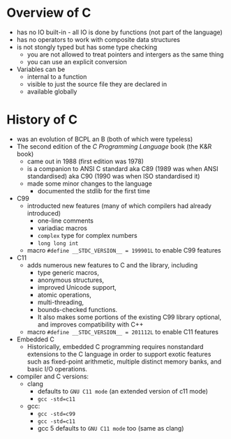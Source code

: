# Overview of C

- has no IO built-in - all IO is done by functions (not part of the language)
- has no operators to work with composite data structures
- is not stongly typed but has some type checking
    - you are not allowed to treat pointers and intergers as the same thing
    - you can use an explicit conversion
- Variables can be
    - internal to a function
    - visible to just the source file they are declared in
    - available globally

# History of C

- was an evolution of BCPL an B (both of which were typeless)
- The second edition of the _C Programming Language_ book (the K&R book)
    - came out in 1988 (first edition was 1978)
    - is a companion to ANSI C standard aka C89 (1989 was when ANSI
      standardised) aka C90 (1990 was when ISO standardised it)
    - made some minor changes to the language
        - documented the stdlib for the first time
- C99
    - introducted new features (many of which compilers had already introduced)
        - one-line comments
        - variadiac macros
        - `complex` type for complex numbers
        - `long long int`
    - macro `#define __STDC_VERSION__ = 199901L` to enable C99 features
- C11
    - adds numerous new features to C and the library, including
        - type generic macros,
        - anonymous structures,
        - improved Unicode support,
        - atomic operations,
        - multi-threading,
        - bounds-checked functions.
        - It also makes some portions of the existing C99 library optional, and
          improves compatibility with C++
    - macro `#define __STDC_VERSION__ = 201112L` to enable C11 features
- Embedded C
    - Historically, embedded C programming requires nonstandard extensions to
      the C language in order to support exotic features such as fixed-point
      arithmetic, multiple distinct memory banks, and basic I/O operations.
- compiler and C versions:
    - clang
        - defaults to `GNU C11 mode` (an extended version of c11 mode)
        - `gcc -std=c11`
    - gcc:
        - `gcc -std=c99`
        - `gcc -std=c11`
        - gcc 5 defaults to `GNU C11 mode` too (same as clang)
